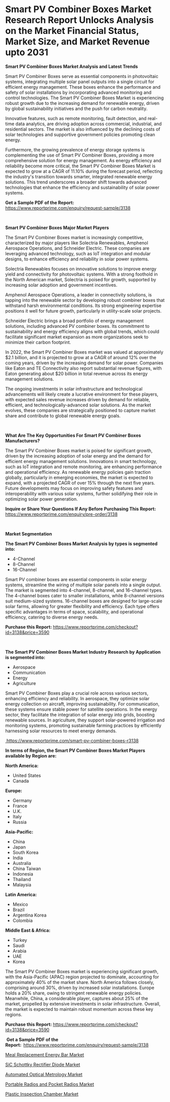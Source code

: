 <p><h1>Smart PV Combiner Boxes Market Research Report Unlocks Analysis on the Market Financial Status, Market Size, and Market Revenue upto 2031</h1></p><p><strong>Smart PV Combiner Boxes Market Analysis and Latest Trends</strong></p>
<p><p>Smart PV Combiner Boxes serve as essential components in photovoltaic systems, integrating multiple solar panel outputs into a single circuit for efficient energy management. These boxes enhance the performance and safety of solar installations by incorporating advanced monitoring and control technologies. The Smart PV Combiner Boxes Market is experiencing robust growth due to the increasing demand for renewable energy, driven by global sustainability initiatives and the push for carbon neutrality. </p><p>Innovative features, such as remote monitoring, fault detection, and real-time data analytics, are driving adoption across commercial, industrial, and residential sectors. The market is also influenced by the declining costs of solar technologies and supportive government policies promoting clean energy. </p><p>Furthermore, the growing prevalence of energy storage systems is complementing the use of Smart PV Combiner Boxes, providing a more comprehensive solution for energy management. As energy efficiency and reliability become more critical, the Smart PV Combiner Boxes Market is expected to grow at a CAGR of 11.10% during the forecast period, reflecting the industry's transition towards smarter, integrated renewable energy solutions. This trend underscores a broader shift towards advanced technologies that enhance the efficiency and sustainability of solar power systems.</p></p>
<p><strong>Get a Sample PDF of the Report:&nbsp;</strong> <a href="https://www.reportprime.com/enquiry/request-sample/3138">https://www.reportprime.com/enquiry/request-sample/3138</a></p>
<p>&nbsp;</p>
<p><strong>Smart PV Combiner Boxes Major Market Players</strong></p>
<p><p>The Smart PV Combiner Boxes market is increasingly competitive, characterized by major players like Solectria Renewables, Amphenol Aerospace Operations, and Schneider Electric. These companies are leveraging advanced technology, such as IoT integration and modular designs, to enhance efficiency and reliability in solar power systems.</p><p>Solectria Renewables focuses on innovative solutions to improve energy yield and connectivity for photovoltaic systems. With a strong foothold in the North American market, Solectria is poised for growth, supported by increasing solar adoption and government incentives.</p><p>Amphenol Aerospace Operations, a leader in connectivity solutions, is tapping into the renewable sector by developing robust combiner boxes that withstand harsh environmental conditions. Its strong engineering expertise positions it well for future growth, particularly in utility-scale solar projects.</p><p>Schneider Electric brings a broad portfolio of energy management solutions, including advanced PV combiner boxes. Its commitment to sustainability and energy efficiency aligns with global trends, which could facilitate significant market expansion as more organizations seek to minimize their carbon footprint.</p><p>In 2022, the Smart PV Combiner Boxes market was valued at approximately $2.1 billion, and it is projected to grow at a CAGR of around 12% over the coming years, driven by the increasing demand for solar power. Companies like Eaton and TE Connectivity also report substantial revenue figures, with Eaton generating about $20 billion in total revenue across its energy management solutions.</p><p>The ongoing investments in solar infrastructure and technological advancements will likely create a lucrative environment for these players, with expected sales revenue increases driven by demand for reliable, efficient, and technologically-advanced solar solutions. As the market evolves, these companies are strategically positioned to capture market share and contribute to global renewable energy goals.</p></p>
<p>&nbsp;</p>
<p><strong>What Are The Key Opportunities For Smart PV Combiner Boxes Manufacturers?</strong></p>
<p><p>The Smart PV Combiner Boxes market is poised for significant growth, driven by the increasing adoption of solar energy and the demand for efficient energy management solutions. Innovations in smart technology, such as IoT integration and remote monitoring, are enhancing performance and operational efficiency. As renewable energy policies gain traction globally, particularly in emerging economies, the market is expected to expand, with a projected CAGR of over 15% through the next five years. Future developments may focus on improving safety features and interoperability with various solar systems, further solidifying their role in optimizing solar power generation.</p></p>
<p><strong>Inquire or Share Your Questions If Any Before Purchasing This Report:</strong> <a href="https://www.reportprime.com/enquiry/pre-order/3138">https://www.reportprime.com/enquiry/pre-order/3138</a></p>
<p>&nbsp;</p>
<p><strong>Market Segmentation</strong></p>
<p><strong>The Smart PV Combiner Boxes Market Analysis by types is segmented into:</strong></p>
<p><ul><li>4-Channel</li><li>8-Channel</li><li>16-Channel</li></ul></p>
<p><p>Smart PV combiner boxes are essential components in solar energy systems, streamline the wiring of multiple solar panels into a single output. The market is segmented into 4-channel, 8-channel, and 16-channel types. The 4-channel boxes cater to smaller installations, while 8-channel versions suit medium-sized systems. 16-channel boxes are designed for large-scale solar farms, allowing for greater flexibility and efficiency. Each type offers specific advantages in terms of space, scalability, and operational efficiency, catering to diverse energy needs.</p></p>
<p><strong>Purchase this Report:&nbsp;</strong><a href="https://www.reportprime.com/checkout?id=3138&price=3590">https://www.reportprime.com/checkout?id=3138&price=3590</a></p>
<p>&nbsp;</p>
<p><strong>The Smart PV Combiner Boxes Market Industry Research by Application is segmented into:</strong></p>
<p><ul><li>Aerospace</li><li>Communication</li><li>Energy</li><li>Agriculture</li></ul></p>
<p><p>Smart PV Combiner Boxes play a crucial role across various sectors, enhancing efficiency and reliability. In aerospace, they optimize solar energy collection on aircraft, improving sustainability. For communication, these systems ensure stable power for satellite operations. In the energy sector, they facilitate the integration of solar energy into grids, boosting renewable sources. In agriculture, they support solar-powered irrigation and monitoring systems, promoting sustainable farming practices by efficiently harnessing solar resources to meet energy demands.</p></p>
<p><a href="https://www.reportprime.com/smart-pv-combiner-boxes-r3138">&nbsp;https://www.reportprime.com/smart-pv-combiner-boxes-r3138</a></p>
<p><strong>In terms of Region, the Smart PV Combiner Boxes Market Players available by Region are:</strong></p>
<p>
    <p> <strong> North America: </strong>
        <ul>
            <li>United States</li>
            <li>Canada</li>
        </ul>
        </p> 
    <p> <strong> Europe: </strong>
        <ul>
            <li>Germany</li>
            <li>France</li>
            <li>U.K.</li>
            <li>Italy</li>
            <li>Russia</li>
        </ul>
        </p> 
    <p> <strong> Asia-Pacific: </strong>
        <ul>
            <li>China</li>
            <li>Japan</li>
            <li>South Korea</li>
            <li>India</li>
            <li>Australia</li>
            <li>China Taiwan</li>
            <li>Indonesia</li>
            <li>Thailand</li>
            <li>Malaysia</li>
        </ul>
        </p> 
    <p> <strong> Latin America: </strong>
        <ul>
            <li>Mexico</li>
            <li>Brazil</li>
            <li>Argentina Korea</li>
            <li>Colombia</li>
        </ul>
        </p> 
    <p> <strong> Middle East & Africa: </strong>
        <ul>
            <li>Turkey</li>
            <li>Saudi</li>
            <li>Arabia</li>
            <li>UAE</li>
            <li>Korea</li>
        </ul>
    </p>
    </p>
<p><p>The Smart PV Combiner Boxes market is experiencing significant growth, with the Asia-Pacific (APAC) region projected to dominate, accounting for approximately 40% of the market share. North America follows closely, comprising around 30%, driven by increased solar installations. Europe holds a 20% share, owing to stringent renewable energy policies. Meanwhile, China, a considerable player, captures about 25% of the market, propelled by extensive investments in solar infrastructure. Overall, the market is expected to maintain robust momentum across these key regions.</p></p>
<p><strong>Purchase this Report: </strong><a href="https://www.reportprime.com/checkout?id=3138&price=3590">https://www.reportprime.com/checkout?id=3138&price=3590</a></p>
<p>&nbsp;<strong>Get a Sample PDF of the Report:&nbsp;&nbsp;</strong><a href="https://www.reportprime.com/enquiry/request-sample/3138">https://www.reportprime.com/enquiry/request-sample/3138</a></p>
<p><strong></strong></p>
<p><p><a href="https://issuu.com/reportprime-2/docs/meal-replacement-energy-bar-market-_937e2109602836">Meal Replacement Energy Bar Market</a></p><p><a href="https://github.com/NargisHussain432/Market-Research-Report-List-1/blob/main/sic-schottky-rectifier-diode-market.md">SiC Schottky Rectifier Diode Market</a></p><p><a href="https://www.linkedin.com/pulse/automated-optical-metrology-market-forecast-global-trends-analysis-ncwyf?trackingId=ysrfgz2uTS22NhmP81ILRQ%3D%3D">Automated Optical Metrology Market</a></p><p><a href="https://github.com/FahadAhmed223/Market-Research-Report-List-1/blob/main/portable-radios-and-pocket-radios-market.md">Portable Radios and Pocket Radios Market</a></p><p><a href="https://www.linkedin.com/pulse/navigating-global-plastic-inspection-chamber-market-landscape-zxxaf?trackingId=zN6mrAxsTia1UICRYE%2BDmw%3D%3D">Plastic Inspection Chamber Market</a></p></p>